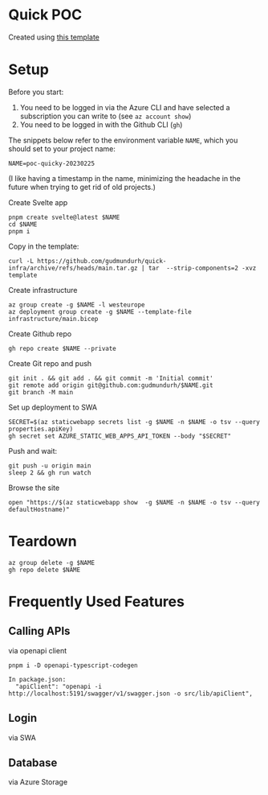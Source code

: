 # Quick POC

Created using [this template](https://github.com/gudmundurh/quick-infra)

# Setup

Before you start:

1. You need to be logged in via the Azure CLI and have selected a subscription you can write to (see `az account show`)
2. You need to be logged in with the Github CLI (`gh`)

The snippets below refer to the environment variable `NAME`, which you should set to your project name:

    NAME=poc-quicky-20230225

(I like having a timestamp in the name, minimizing the headache in the future when trying to get rid of old projects.)

Create Svelte app

    pnpm create svelte@latest $NAME 
    cd $NAME
    pnpm i

Copy in the template:

    curl -L https://github.com/gudmundurh/quick-infra/archive/refs/heads/main.tar.gz | tar  --strip-components=2 -xvz template

Create infrastructure

    az group create -g $NAME -l westeurope
    az deployment group create -g $NAME --template-file infrastructure/main.bicep

Create Github repo

    gh repo create $NAME --private

Create Git repo and push

    git init . && git add . && git commit -m 'Initial commit'
    git remote add origin git@github.com:gudmundurh/$NAME.git
    git branch -M main

Set up deployment to SWA

    SECRET=$(az staticwebapp secrets list -g $NAME -n $NAME -o tsv --query properties.apiKey)
    gh secret set AZURE_STATIC_WEB_APPS_API_TOKEN --body "$SECRET"

Push and wait:

    git push -u origin main
    sleep 2 && gh run watch

Browse the site

    open "https://$(az staticwebapp show  -g $NAME -n $NAME -o tsv --query defaultHostname)"

# Teardown

    az group delete -g $NAME
    gh repo delete $NAME

# Frequently Used Features

## Calling APIs

via openapi client

    pnpm i -D openapi-typescript-codegen
    
    In package.json:
      "apiClient": "openapi -i http://localhost:5191/swagger/v1/swagger.json -o src/lib/apiClient",

## Login

via SWA

## Database

via Azure Storage

